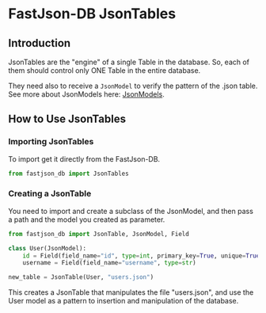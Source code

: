 # FastJson-DB JsonTables #

## Introduction ##

JsonTables are the "engine" of a single Table in the database. So, each of them should control only ONE Table in the entire database.

They need also to receive a `JsonModel` to verify the pattern of the .json table. See more about JsonModels here: [JsonModels](docs/jsonmodel.md).

## How to Use JsonTables ##

### Importing JsonTables ###

To import get it directly from the FastJson-DB.

```py
from fastjson_db import JsonTables
```

### Creating a JsonTable ###

You need to import and create a subclass of the JsonModel, and then pass a path and the model you created as parameter.

```py
from fastjson_db import JsonTable, JsonModel, Field

class User(JsonModel):
    id = Field(field_name="id", type=int, primary_key=True, unique=True)
    username = Field(field_name="username", type=str)

new_table = JsonTable(User, "users.json")
```

This creates a JsonTable that manipulates the file "users.json", and use the User model as a pattern to insertion and manipulation of the database.
